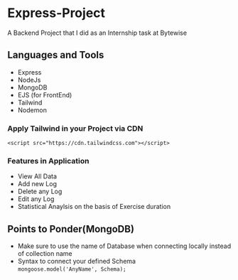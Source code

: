 # Express-Project
A Backend Project that I did as an Internship task at Bytewise

## Languages and Tools
- Express
- NodeJs
- MongoDB
- EJS (for FrontEnd)
- Tailwind
- Nodemon

### Apply Tailwind in your Project via CDN <br>
`<script src="https://cdn.tailwindcss.com"></script>`

### Features in Application
- View All Data
- Add new Log
- Delete any Log
- Edit any Log
- Statistical Anaylsis on the basis of Exercise duration

## Points to Ponder(MongoDB)
- Make sure to use the name of Database when connecting locally instead of collection name
- Syntax to connect your defined Schema <br> `mongoose.model('AnyName', Schema);`